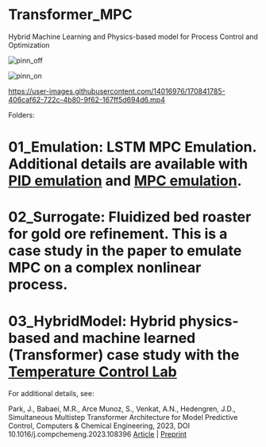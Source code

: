 # Transformer_MPC
Hybrid Machine Learning and Physics-based model for Process Control and Optimization 

![pinn_off](https://user-images.githubusercontent.com/14016976/170394922-b8bd4c92-9ae3-4991-8fa4-3781126f8edf.gif)

![pinn_on](https://user-images.githubusercontent.com/14016976/170394935-c283dc3a-665f-4e18-b0ca-57ec417da445.gif)

https://user-images.githubusercontent.com/14016976/170841785-406caf62-722c-4b80-9f62-167ff5d694d6.mp4

Folders:

# 01_Emulation: LSTM MPC Emulation. Additional details are available with [PID emulation](https://apmonitor.com/pds/index.php/Main/LSTMAutomation) and [MPC emulation](https://apmonitor.com/do/index.php/Main/LSTMNetwork).
# 02_Surrogate: Fluidized bed roaster for gold ore refinement. This is a case study in the paper to emulate MPC on a complex nonlinear process. 
# 03_HybridModel: Hybrid physics-based and machine learned (Transformer) case study with the [Temperature Control Lab](https://apmonitor.com/heat.htm)

For additional details, see:

Park, J., Babaei, M.R., Arce Munoz, S., Venkat, A.N., Hedengren, J.D., Simultaneous Multistep Transformer Architecture for Model Predictive Control, Computers & Chemical Engineering, 2023, DOI 10.1016/j.compchemeng.2023.108396 [Article](https://www.sciencedirect.com/science/article/abs/pii/S0098135423002661) | [Preprint](https://apm.byu.edu/prism/uploads/Members/2023_Transformer_MPC.pdf)

